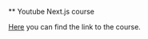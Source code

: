 ** Youtube Next.js course

[Here](https://www.youtube.com/watch?v=2jxc8DMzt0I&list=PLV8x_i1fqBw1VR86y4C72xMGJ8ifjBwJ6) you can find the link to the course.

